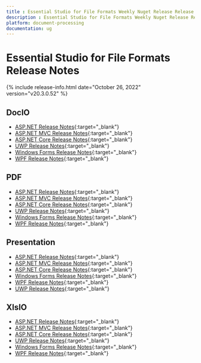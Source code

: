 ```yaml
---
title : Essential Studio for File Formats Weekly Nuget Release Release Notes  
description : Essential Studio for File Formats Weekly Nuget Release Release Notes  
platform: document-processing
documentation: ug
---
```


# Essential Studio for File Formats  Release Notes  

{% include release-info.html date="October 26, 2022" version="v20.3.0.52" %} 

## DocIO

* [ASP.NET Release Notes](/aspnet/release-notes/v20.3.0.52#docio){:target="_blank"}
* [ASP.NET MVC Release Notes](/aspnetmvc/release-notes/v20.3.0.52#docio){:target="_blank"}
* [ASP.NET Core Release Notes](/aspnet-core/release-notes/v20.3.0.52#docio){:target="_blank"}
* [UWP Release Notes](/uwp/release-notes/v20.3.0.52#docio){:target="_blank"}
* [Windows Forms Release Notes](/windowsforms/release-notes/v20.3.0.52#docio){:target="_blank"}
* [WPF Release Notes](/wpf/release-notes/v20.3.0.52#docio){:target="_blank"}


## PDF

* [ASP.NET Release Notes](/aspnet/release-notes/v20.3.0.52#pdf){:target="_blank"}
* [ASP.NET MVC Release Notes](/aspnetmvc/release-notes/v20.3.0.52#pdf){:target="_blank"}
* [ASP.NET Core Release Notes](/aspnet-core/release-notes/v20.3.0.52#pdf){:target="_blank"}
* [UWP Release Notes](/uwp/release-notes/v20.3.0.52#pdf){:target="_blank"}
* [Windows Forms Release Notes](/windowsforms/release-notes/v20.3.0.52#pdf){:target="_blank"}
* [WPF Release Notes](/wpf/release-notes/v20.3.0.52#pdf){:target="_blank"}


## Presentation

* [ASP.NET Release Notes](/aspnet/release-notes/v20.3.0.52#presentation){:target="_blank"}
* [ASP.NET MVC Release Notes](/aspnetmvc/release-notes/v20.3.0.52#presentation){:target="_blank"}
* [ASP.NET Core Release Notes](/aspnet-core/release-notes/v20.3.0.52#presentation){:target="_blank"}
* [Windows Forms Release Notes](/windowsforms/release-notes/v20.3.0.52#presentation){:target="_blank"}
* [WPF Release Notes](/wpf/release-notes/v20.3.0.52#presentation){:target="_blank"}
* [UWP Release Notes](/uwp/release-notes/v20.3.0.52#presentation){:target="_blank"}


## XlsIO

* [ASP.NET Release Notes](/aspnet/release-notes/v20.3.0.52#xlsio){:target="_blank"}
* [ASP.NET MVC Release Notes](/aspnetmvc/release-notes/v20.3.0.52#xlsio){:target="_blank"}
* [ASP.NET Core Release Notes](/aspnet-core/release-notes/v20.3.0.52#xlsio){:target="_blank"}
* [UWP Release Notes](/uwp/release-notes/v20.3.0.52#xlsio){:target="_blank"}
* [Windows Forms Release Notes](/windowsforms/release-notes/v20.3.0.52#xlsio){:target="_blank"}
* [WPF Release Notes](/wpf/release-notes/v20.3.0.52#xlsio){:target="_blank"}